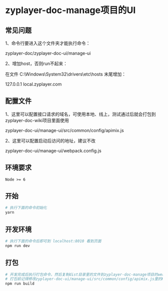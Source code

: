 # zyplayer-doc-manage项目的UI

## 常见问题

1、命令行要进入这个文件夹才能执行命令：

zyplayer-doc/zyplayer-doc-ui/manage-ui

2、增加host，否则run不起来：

在文件 C:\Windows\System32\drivers\etc\hosts 末尾增加：

127.0.0.1 local.zyplayer.com

## 配置文件

1、这里可以配置接口请求的域名，可使用本地、线上，测试通过后就会打包到zyplayer-doc-wiki项目里面使用

zyplayer-doc-ui/manage-ui/src/common/config/apimix.js

2、这里可以配置启动后访问的地址，建议不改

zyplayer-doc-ui/manage-ui/webpack.config.js

## 环境要求

`Node >= 6`


## 开始

``` bash
# 执行下面的命令初始化
yarn
```

## 开发环境

``` bash
# 执行下面的命令后即可到 localhost:8010 看到页面
npm run dev
```

## 打包

``` bash
# 开发完成后执行打包命令，然后复制dist目录里的文件到zyplayer-doc-manage项目的webjars目录下即可
# 打包前记得修改zyplayer-doc-ui/manage-ui/src/common/config/apimix.js里的HOST接口地址
npm run build
```

